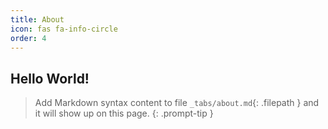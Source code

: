 ```yaml
---
title: About
icon: fas fa-info-circle
order: 4
---
```

## Hello World!

> Add Markdown syntax content to file `_tabs/about.md`{: .filepath } and it will show up on this page.
{: .prompt-tip }
